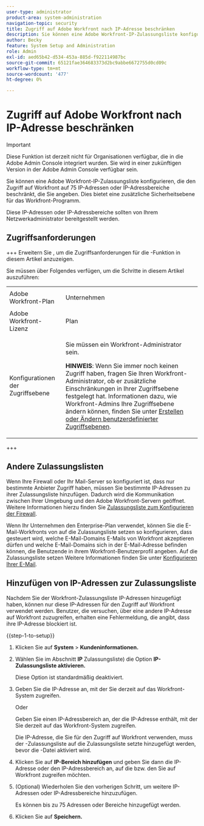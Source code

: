 ```yaml
---
user-type: administrator
product-area: system-administration
navigation-topic: security
title: Zugriff auf Adobe Workfront nach IP-Adresse beschränken
description: Sie können eine Adobe Workfront-IP-Zulassungsliste konfigurieren, die den Zugriff auf Workfront auf 75 IP-Adressen oder IP-Adressbereiche beschränkt, die Sie angeben. Dies bietet eine zusätzliche Sicherheitsebene für das Workfront-Programm.
author: Becky
feature: System Setup and Administration
role: Admin
exl-id: aed65b42-d534-453a-885d-f922114987bc
source-git-commit: 65121fae364683373d2bc9abbe6672755d0cd09c
workflow-type: tm+mt
source-wordcount: '477'
ht-degree: 0%

---
```


# Zugriff auf Adobe Workfront nach IP-Adresse beschränken

>[!IMPORTANT]
>
>Diese Funktion ist derzeit nicht für Organisationen verfügbar, die in die Adobe Admin Console integriert wurden. Sie wird in einer zukünftigen Version in der Adobe Admin Console verfügbar sein.

Sie können eine Adobe Workfront-IP-Zulassungsliste konfigurieren, die den Zugriff auf Workfront auf 75 IP-Adressen oder IP-Adressbereiche beschränkt, die Sie angeben. Dies bietet eine zusätzliche Sicherheitsebene für das Workfront-Programm.

Diese IP-Adressen oder IP-Adressbereiche sollten von Ihrem Netzwerkadministrator bereitgestellt werden.

## Zugriffsanforderungen

+++ Erweitern Sie , um die Zugriffsanforderungen für die -Funktion in diesem Artikel anzuzeigen.

Sie müssen über Folgendes verfügen, um die Schritte in diesem Artikel auszuführen:

<table style="table-layout:auto"> 
 <col> 
 <col> 
 <tbody> 
  <tr> 
   <td role="rowheader">Adobe Workfront-Plan</td> 
   <td> <p>Unternehmen</p> </td> 
  </tr> 
  <tr> 
   <td role="rowheader">Adobe Workfront-Lizenz</td> 
   <td>Plan</td> 
  </tr> 
  <tr> 
   <td role="rowheader">Konfigurationen der Zugriffsebene</td> 
   <td> <p>Sie müssen ein Workfront-Administrator sein.</p> <p><b>HINWEIS</b>: Wenn Sie immer noch keinen Zugriff haben, fragen Sie Ihren Workfront-Administrator, ob er zusätzliche Einschränkungen in Ihrer Zugriffsebene festgelegt hat. Informationen dazu, wie Workfront-Admins Ihre Zugriffsebene ändern können, finden Sie unter <a href="../../../administration-and-setup/add-users/configure-and-grant-access/create-modify-access-levels.md" class="MCXref xref">Erstellen oder Ändern benutzerdefinierter Zugriffsebenen</a>.</p> </td> 
  </tr> 
 </tbody> 
</table>

+++

## Andere Zulassungslisten

Wenn Ihre Firewall oder Ihr Mail-Server so konfiguriert ist, dass nur bestimmte Anbieter Zugriff haben, müssen Sie bestimmte IP-Adressen zu ihrer Zulassungsliste hinzufügen. Dadurch wird die Kommunikation zwischen Ihrer Umgebung und den Adobe Workfront-Servern geöffnet. Weitere Informationen hierzu finden Sie [Zulassungsliste zum Konfigurieren der Firewall](../../../administration-and-setup/get-started-wf-administration/configure-your-firewall.md).

Wenn Ihr Unternehmen den Enterprise-Plan verwendet, können Sie die E-Mail-Workfronts von auf die Zulassungsliste setzen so konfigurieren, dass gesteuert wird, welche E-Mail-Domains E-Mails von Workfront akzeptieren dürfen und welche E-Mail-Domains sich in der E-Mail-Adresse befinden können, die Benutzende in ihrem Workfront-Benutzerprofil angeben. Auf die Zulassungsliste setzen Weitere Informationen finden Sie unter [Konfigurieren Ihrer E-Mail](../../../administration-and-setup/get-started-wf-administration/configure-your-email-allowlist.md).

## Hinzufügen von IP-Adressen zur Zulassungsliste

Nachdem Sie der Workfront-Zulassungsliste IP-Adressen hinzugefügt haben, können nur diese IP-Adressen für den Zugriff auf Workfront verwendet werden. Benutzer, die versuchen, über eine andere IP-Adresse auf Workfront zuzugreifen, erhalten eine Fehlermeldung, die angibt, dass ihre IP-Adresse blockiert ist.

{{step-1-to-setup}}

1. Klicken Sie auf **System** > **Kundeninformationen.**

1. Wählen Sie im Abschnitt **IP** Zulassungsliste) die Option **IP-Zulassungsliste aktivieren.**

   Diese Option ist standardmäßig deaktiviert.

1. Geben Sie die IP-Adresse an, mit der Sie derzeit auf das Workfront-System zugreifen.

   Oder

   Geben Sie einen IP-Adressbereich an, der die IP-Adresse enthält, mit der Sie derzeit auf das Workfront-System zugreifen.

   Die IP-Adresse, die Sie für den Zugriff auf Workfront verwenden, muss der -Zulassungsliste auf die Zulassungsliste setzte hinzugefügt werden, bevor die -Datei aktiviert wird.

1. Klicken Sie auf **IP-Bereich hinzufügen** und geben Sie dann die IP-Adresse oder den IP-Adressbereich an, auf die bzw. den Sie auf Workfront zugreifen möchten.
1. (Optional) Wiederholen Sie den vorherigen Schritt, um weitere IP-Adressen oder IP-Adressbereiche hinzuzufügen.

   Es können bis zu 75 Adressen oder Bereiche hinzugefügt werden.

1. Klicken Sie auf **Speichern.**
